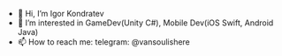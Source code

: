 - 👋 Hi, I’m Igor Kondratev
- 👀 I’m interested in GameDev(Unity C#), Mobile Dev(iOS Swift, Android Java)
- 📫 How to reach me: telegram: @vansoulishere
